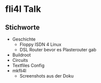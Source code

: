 # fli4l Talk

## Stichworte

* Geschichte
  * Floppy ISDN 4 Linux
  * DSL Router bevor es Plasterouter gab
* Buildroot
* Circuits
* Textfiles Config
* mkfli4l
  * Screenshots aus der Doku
